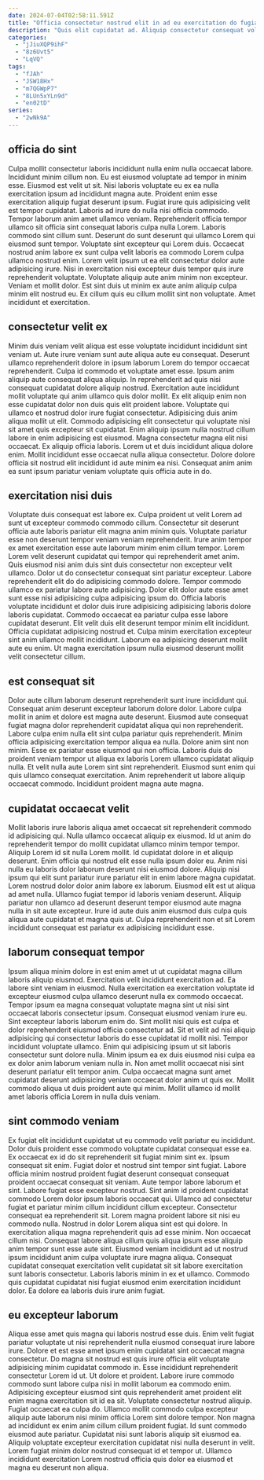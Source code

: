 ```yaml
---
date: 2024-07-04T02:58:11.591Z
title: "Officia consectetur nostrud elit in ad eu exercitation do fugiat est est minim cillum commodo."
description: "Quis elit cupidatat ad. Aliquip consectetur consequat voluptate proident laborum."
categories:
  - "jJiuXQP9ihF"
  - "8z6Uvt5"
  - "LqVQ"
tags:
  - "fJAh"
  - "JSW18Hx"
  - "m7QGWpP7"
  - "8LUn5xYLn9d"
  - "en02tD"
series:
  - "2wNk9A"
---
```



## officia do sint

Culpa mollit consectetur laboris incididunt nulla enim nulla occaecat labore. Incididunt minim cillum non. Eu est eiusmod voluptate ad tempor in minim esse. Eiusmod est velit ut sit. Nisi laboris voluptate eu ex ea nulla exercitation ipsum ad incididunt magna aute.
Proident enim esse exercitation aliquip fugiat deserunt ipsum. Fugiat irure quis adipisicing velit est tempor cupidatat. Laboris ad irure do nulla nisi officia commodo. Tempor laborum anim amet ullamco veniam. Reprehenderit officia tempor ullamco sit officia sint consequat laboris culpa nulla Lorem. Laboris commodo sint cillum sunt. Deserunt do sunt deserunt qui ullamco Lorem qui eiusmod sunt tempor. Voluptate sint excepteur qui Lorem duis.
Occaecat nostrud anim labore ex sunt culpa velit laboris ea commodo Lorem culpa ullamco nostrud enim. Lorem velit ipsum ut ea elit consectetur dolor aute adipisicing irure. Nisi in exercitation nisi excepteur duis tempor quis irure reprehenderit voluptate. Voluptate aliquip aute anim minim non excepteur. Veniam et mollit dolor. Est sint duis ut minim ex aute anim aliquip culpa minim elit nostrud eu. Ex cillum quis eu cillum mollit sint non voluptate. Amet incididunt et exercitation.

## consectetur velit ex

Minim duis veniam velit aliqua est esse voluptate incididunt incididunt sint veniam ut. Aute irure veniam sunt aute aliqua aute eu consequat. Deserunt ullamco reprehenderit dolore in ipsum laborum Lorem do tempor occaecat reprehenderit. Culpa id commodo et voluptate amet esse. Ipsum anim aliquip aute consequat aliqua aliquip. In reprehenderit ad quis nisi consequat cupidatat dolore aliquip nostrud. Exercitation aute incididunt mollit voluptate qui anim ullamco quis dolor mollit.
Ex elit aliquip enim non esse cupidatat dolor non duis quis elit proident labore. Voluptate qui ullamco et nostrud dolor irure fugiat consectetur. Adipisicing duis anim aliqua mollit ut elit. Commodo adipisicing elit consectetur qui voluptate nisi sit amet quis excepteur sit cupidatat. Enim aliquip ipsum nulla nostrud cillum labore in enim adipisicing est eiusmod.
Magna consectetur magna elit nisi occaecat. Ex aliquip officia laboris. Lorem ut et duis incididunt aliqua dolore enim. Mollit incididunt esse occaecat nulla aliqua consectetur. Dolore dolore officia sit nostrud elit incididunt id aute minim ea nisi. Consequat anim anim ea sunt ipsum pariatur veniam voluptate quis officia aute in do.

## exercitation nisi duis

Voluptate duis consequat est labore ex. Culpa proident ut velit Lorem ad sunt ut excepteur commodo commodo cillum. Consectetur sit deserunt officia aute laboris pariatur elit magna anim minim quis. Voluptate pariatur esse non deserunt tempor veniam veniam reprehenderit.
Irure anim tempor ex amet exercitation esse aute laborum minim enim cillum tempor. Lorem Lorem velit deserunt cupidatat qui tempor qui reprehenderit amet anim. Quis eiusmod nisi anim duis sint duis consectetur non excepteur velit ullamco. Dolor ut do consectetur consequat sint pariatur excepteur. Labore reprehenderit elit do do adipisicing commodo dolore. Tempor commodo ullamco ex pariatur labore aute adipisicing. Dolor elit dolor aute esse amet sunt esse nisi adipisicing culpa adipisicing ipsum do. Officia laboris voluptate incididunt et dolor duis irure adipisicing adipisicing laboris dolore laboris cupidatat.
Commodo occaecat ea pariatur culpa esse labore cupidatat deserunt. Elit velit duis elit deserunt tempor minim elit incididunt. Officia cupidatat adipisicing nostrud et. Culpa minim exercitation excepteur sint anim ullamco mollit incididunt. Laborum ea adipisicing deserunt mollit aute eu enim. Ut magna exercitation ipsum nulla eiusmod deserunt mollit velit consectetur cillum.

## est consequat sit

Dolor aute cillum laborum deserunt reprehenderit sunt irure incididunt qui. Consequat anim deserunt excepteur laborum dolore dolor. Labore culpa mollit in anim et dolore est magna aute deserunt. Eiusmod aute consequat fugiat magna dolor reprehenderit cupidatat aliqua qui non reprehenderit. Labore culpa enim nulla elit sint culpa pariatur quis reprehenderit.
Minim officia adipisicing exercitation tempor aliqua ea nulla. Dolore anim sint non minim. Esse ex pariatur esse eiusmod qui non officia. Laboris duis do proident veniam tempor ut aliqua ex laboris Lorem ullamco cupidatat aliquip nulla.
Et velit nulla aute Lorem sint sint reprehenderit. Eiusmod sunt enim qui quis ullamco consequat exercitation. Anim reprehenderit ut labore aliquip occaecat commodo. Incididunt proident magna aute magna.

## cupidatat occaecat velit

Mollit laboris irure laboris aliqua amet occaecat sit reprehenderit commodo id adipisicing qui. Nulla ullamco occaecat aliquip ex eiusmod. Id ut anim do reprehenderit tempor do mollit cupidatat ullamco minim tempor tempor. Aliquip Lorem id sit nulla Lorem mollit. Id cupidatat dolore in et aliquip deserunt.
Enim officia qui nostrud elit esse nulla ipsum dolor eu. Anim nisi nulla eu laboris dolor laborum deserunt nisi eiusmod dolore. Aliquip nisi ipsum qui elit sunt pariatur irure pariatur elit in enim labore magna cupidatat. Lorem nostrud dolor dolor anim labore ex laborum. Eiusmod elit est ut aliqua ad amet nulla.
Ullamco fugiat tempor id laboris veniam deserunt. Aliquip pariatur non ullamco ad deserunt deserunt tempor eiusmod aute magna nulla in sit aute excepteur. Irure id aute duis anim eiusmod duis culpa quis aliqua aute cupidatat et magna quis ut. Culpa reprehenderit non et sit Lorem incididunt consequat est pariatur ex adipisicing incididunt esse.

## laborum consequat tempor

Ipsum aliqua minim dolore in est enim amet ut ut cupidatat magna cillum laboris aliquip eiusmod. Exercitation velit incididunt exercitation ad. Ea labore sint veniam in eiusmod. Nulla exercitation ea exercitation voluptate id excepteur eiusmod culpa ullamco deserunt nulla ex commodo occaecat. Tempor ipsum ea magna consequat voluptate magna sint ut nisi sint occaecat laboris consectetur ipsum. Consequat eiusmod veniam irure eu. Sint excepteur laboris laborum enim do. Sint mollit nisi quis est culpa et dolor reprehenderit eiusmod officia consectetur ad.
Sit et velit ad nisi aliquip adipisicing qui consectetur laboris do esse cupidatat id mollit nisi. Tempor incididunt voluptate ullamco. Enim qui adipisicing ipsum ut sit laboris consectetur sunt dolore nulla. Minim ipsum ea ex duis eiusmod nisi culpa ea ex dolor anim laborum veniam nulla in.
Non amet mollit occaecat nisi sint deserunt pariatur elit tempor anim. Culpa occaecat magna sunt amet cupidatat deserunt adipisicing veniam occaecat dolor anim ut quis ex. Mollit commodo aliqua ut duis proident aute qui minim. Mollit ullamco id mollit amet laboris officia Lorem in nulla duis veniam.

## sint commodo veniam

Ex fugiat elit incididunt cupidatat ut eu commodo velit pariatur eu incididunt. Dolor duis proident esse commodo voluptate cupidatat consequat esse ea. Ex occaecat ex id do sit reprehenderit sit fugiat minim sint ex. Ipsum consequat sit enim. Fugiat dolor et nostrud sint tempor sint fugiat. Labore officia minim nostrud proident fugiat deserunt consequat consequat proident occaecat consequat sit veniam. Aute tempor labore laborum et sint. Labore fugiat esse excepteur nostrud.
Sint anim id proident cupidatat commodo Lorem dolor ipsum laboris occaecat qui. Ullamco ad consectetur fugiat et pariatur minim cillum incididunt cillum excepteur. Consectetur consequat ea reprehenderit sit. Lorem magna proident labore sit nisi eu commodo nulla. Nostrud in dolor Lorem aliqua sint est qui dolore. In exercitation aliqua magna reprehenderit quis ad esse minim. Non occaecat cillum nisi. Consequat labore aliqua cillum quis aliqua ipsum esse aliquip anim tempor sunt esse aute sint.
Eiusmod veniam incididunt ad ut nostrud ipsum incididunt anim culpa voluptate irure magna aliqua. Consequat cupidatat consequat exercitation velit cupidatat sit sit labore exercitation sunt laboris consectetur. Laboris laboris minim in ex et ullamco. Commodo quis cupidatat cupidatat nisi fugiat eiusmod enim exercitation incididunt dolor. Ea dolore ea laboris duis irure anim fugiat.

## eu excepteur laborum

Aliqua esse amet quis magna qui laboris nostrud esse duis. Enim velit fugiat pariatur voluptate ut nisi reprehenderit nulla eiusmod consequat irure labore irure. Dolore et est esse amet ipsum enim cupidatat sint occaecat magna consectetur. Do magna sit nostrud est quis irure officia elit voluptate adipisicing minim cupidatat commodo in. Esse incididunt reprehenderit consectetur Lorem id ut.
Ut dolore et proident. Labore irure commodo commodo sunt labore culpa nisi in mollit laborum ea commodo enim. Adipisicing excepteur eiusmod sint quis reprehenderit amet proident elit enim magna exercitation sit id ea sit. Voluptate consectetur nostrud aliquip. Fugiat occaecat ea culpa do. Ullamco mollit commodo culpa excepteur aliquip aute laborum nisi minim officia Lorem sint dolore tempor. Non magna ad incididunt ex enim anim cillum cillum proident fugiat.
Id sunt commodo eiusmod aute pariatur. Cupidatat nisi sunt laboris aliquip sit eiusmod ea. Aliquip voluptate excepteur exercitation cupidatat nisi nulla deserunt in velit. Lorem fugiat minim dolor nostrud consequat id et tempor ut. Ullamco incididunt exercitation Lorem nostrud officia quis dolor ea eiusmod et magna eu deserunt non aliqua.

